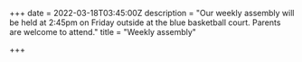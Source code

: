 +++
date = 2022-03-18T03:45:00Z
description = "Our weekly assembly will be held at 2:45pm on Friday outside at the blue basketball court. Parents are welcome to attend."
title = "Weekly assembly"

+++
